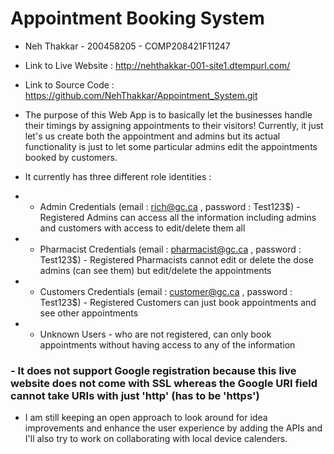 # Appointment Booking System

- Neh Thakkar - 200458205 - COMP208421F11247
- Link to Live Website : http://nehthakkar-001-site1.dtempurl.com/
- Link to Source Code : https://github.com/NehThakkar/Appointment_System.git
- The purpose of this Web App is to basically let the businesses handle their timings by assigning appointments to their visitors! Currently, it just let's us create both the appointment and admins but its actual functionality is just to let some particular admins edit the appointments booked by customers. 

- It currently has three different role identities : 
- - Admin Credentials (email : rich@gc.ca , password : Test123$) - Registered Admins can access all the information including admins and customers with access to edit/delete them all
- - Pharmacist Credentials (email : pharmacist@gc.ca , password : Test123$) - Registered Pharmacists cannot edit or delete the dose admins (can see them) but edit/delete the appointments
- - Customers Credentials (email : customer@gc.ca , password : Test123$) - Registered Customers can just book appointments and see other appointments
- - Unknown Users - who are not registered, can only book appointments without having access to any of the information

### - It does not support Google registration because this live website does not come with SSL whereas the Google URI field cannot take URIs with just 'http' (has to be 'https')

- I am still keeping an open approach to look around for idea improvements and enhance the user experience by adding the APIs and I'll also try to work on collaborating with local device calenders.
